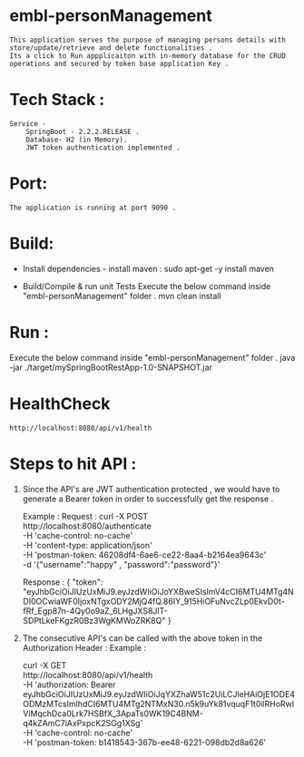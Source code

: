 # embl-personManagement
    This application serves the purpose of managing persons details with store/update/retrieve and delete functionalities .
    Its a click to Run appplicaiton with in-memory database for the CRUD operations and secured by token base application Key .

# Tech Stack :
    Service -
        SpringBoot - 2.2.2.RELEASE .
        Database- H2 (in Memory).
        JWT token authentication implemented .

# Port:
    The application is running at port 9090 .

# Build:
  * Install dependencies -
        install maven  :
        sudo apt-get -y install maven

  * Build/Compile & run unit Tests
        Execute the below command inside "embl-personManagement" folder .
            mvn clean install


# Run :
  Execute the below command inside "embl-personManagement" folder .
    java -jar ./target/mySpringBootRestApp-1.0-SNAPSHOT.jar


# HealthCheck
    http://localhost:8080/api/v1/health


# Steps to hit API :

1. Since the API's are JWT authentication protected , we would have to generate a Bearer token in order to successfully get the response .

    Example :
    Request :
    curl -X POST \
      http://localhost:8080/authenticate \
      -H 'cache-control: no-cache' \
      -H 'content-type: application/json' \
      -H 'postman-token: 46208df4-6ae6-ce22-8aa4-b2164ea9643c' \
      -d '{"username":"happy" , "password":"password"}'

    Response :
        {
        "token": "eyJhbGciOiJIUzUxMiJ9.eyJzdWIiOiJoYXBweSIsImV4cCI6MTU4MTg4NDI0OCwiaWF0IjoxNTgxODY2MjQ4fQ.86IY_915HiOFuNvcZLp0EkvD0t-fRf_Egp87n-4Qy0o9aZ_6LHgJXS8JIT-SDPtLkeFKgzR0Bz3WgKMWoZRK8Q"
        }

2. The consecutive API's can be called with the above token in the Authorization Header :
    Example :

    curl -X GET \
  http://localhost:8080/api/v1/health \
  -H 'authorization: Bearer eyJhbGciOiJIUzUxMiJ9.eyJzdWIiOiJqYXZhaW51c2UiLCJleHAiOjE1ODE4ODMzMTcsImlhdCI6MTU4MTg2NTMxN30.n5k9uYk81vquqF1t0ilRHoRwlViMqchDca0Lrk7HSBfX_3ApaTs0WK19C4BNM-q4kZAmC7iAxPxpcK2SGg1XSg' \
  -H 'cache-control: no-cache' \
  -H 'postman-token: b1418543-367b-ee48-6221-098db2d8a626'




